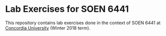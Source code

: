 # Lab Exercises for SOEN 6441

This repository contains lab exercises done in the context of SOEN 6441 at [Concordia University](https://www.concordia.ca/) (Winter 2018 term).
